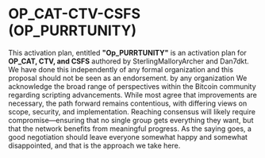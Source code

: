 # OP_CAT-CTV-CSFS (OP_PURRTUNITY)
This activation plan, entitled **"Op_PURRTUNITY"** is an activation plan for **OP_CAT, CTV, and CSFS** authored by SterlingMalloryArcher and Dan7dkt. We have done this independently of any formal organization and this proposal should not be seen as an endorsement. by any organization
We acknowledge the broad range of perspectives within the Bitcoin community regarding scripting advancements. While most agree that improvements are necessary, the path forward remains contentious, with differing views on scope, security, and implementation. Reaching consensus will likely require compromise—ensuring that no single group gets everything they want, but that the network benefits from meaningful progress. As the saying goes, a good negotiation should leave everyone somewhat happy and somewhat disappointed, and that is the approach we take here.
